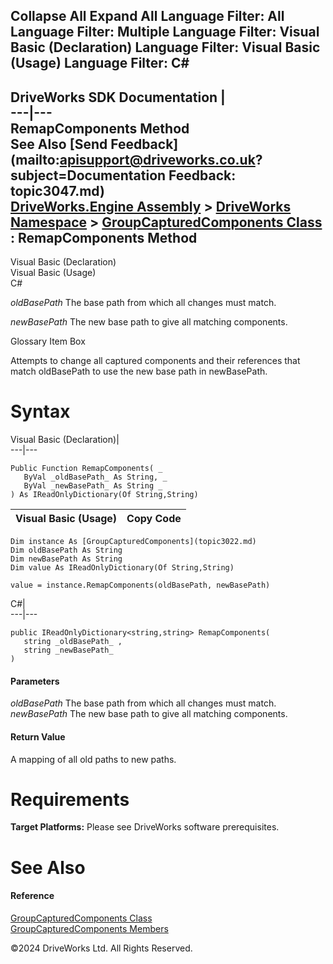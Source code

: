        

 Collapse All Expand All  Language Filter: All  Language Filter: Multiple  Language Filter: Visual Basic (Declaration) Language Filter: Visual Basic (Usage) Language Filter: C#  
---  
DriveWorks SDK Documentation  |   
---|---  
RemapComponents Method   
See Also [Send Feedback](mailto:apisupport@driveworks.co.uk?subject=Documentation Feedback: topic3047.md)  
[DriveWorks.Engine Assembly](topic2156.md) > [DriveWorks Namespace](topic2159.md) > [GroupCapturedComponents Class](topic3022.md) : RemapComponents Method  
---  
  
Visual Basic (Declaration)    
Visual Basic (Usage)    
C# 

_oldBasePath_
    The base path from which all changes must match.

_newBasePath_
    The new base path to give all matching components.

Glossary Item Box

Attempts to change all captured components and their references that match oldBasePath to use the new base path in newBasePath. 

# Syntax

Visual Basic (Declaration)|   
---|---  
      
    
    Public Function RemapComponents( _
       ByVal _oldBasePath_ As String, _
       ByVal _newBasePath_ As String _
    ) As IReadOnlyDictionary(Of String,String)  
  
Visual Basic (Usage)| Copy Code  
---|---  
      
    
    Dim instance As [GroupCapturedComponents](topic3022.md)
    Dim oldBasePath As String
    Dim newBasePath As String
    Dim value As IReadOnlyDictionary(Of String,String)
     
    value = instance.RemapComponents(oldBasePath, newBasePath)  
  
C#|   
---|---  
      
    
    public IReadOnlyDictionary<string,string> RemapComponents( 
       string _oldBasePath_ ,
       string _newBasePath_
    )  
  
#### Parameters

 _oldBasePath_
    The base path from which all changes must match.
_newBasePath_
    The new base path to give all matching components.

#### Return Value

A mapping of all old paths to new paths.

# Requirements

**Target Platforms:** Please see DriveWorks software prerequisites.

# See Also

#### Reference

[GroupCapturedComponents Class](topic3022.md)   
[GroupCapturedComponents Members](topic3023.md)

©2024 DriveWorks Ltd. All Rights Reserved.
